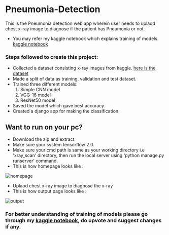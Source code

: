 # Pneumonia-Detection
This is the Pneumonia detection web app wherein user needs to uplaod chest x-ray image to diagnose if the patient has Pneumonia or not.
* You may refer my kaggle notebook which explains training of models. [kaggle notebook](https://www.kaggle.com/paultimothymooney/chest-xray-pneumonia)
### Steps followed to create this project:
  * Collected a dataset consisting x-ray images from kaggle. [here is the dataset](https://www.kaggle.com/paultimothymooney/chest-xray-pneumonia)
  * Made a split of data as training, validation and test dataset.
  * Trained three different models:
      1. Simple CNN model
      2. VGG-16 model
      3. ResNet50 model
  * Saved the model which gave best accuracy.
  * Created a django app for making the classification.
  
## Want to run on your pc?
 * Download the zip and extract. 
 * Make sure your system tensorflow 2.0.
 * Make sure your cmd path is same as your working directory i.e 'xray_scan' directory, then run the local server using 'python manage.py runserver' command.
 * This is how homepage looks like :
 
 ![homepage](https://github.com/abhi9137/Pneumonia-Detection/blob/master/xray_scan/homepage.JPG)
 
 * Uplaod chest x-ray image to diagnose the x-ray
 * This is how output page looks like :
 
 ![output](https://github.com/abhi9137/Pneumonia-Detection/blob/master/xray_scan/output.JPG)
 
 ### For better understanding of training of models please go through my [kaggle notebook](https://www.kaggle.com/paultimothymooney/chest-xray-pneumonia), do upvote and suggest changes if any.
 
